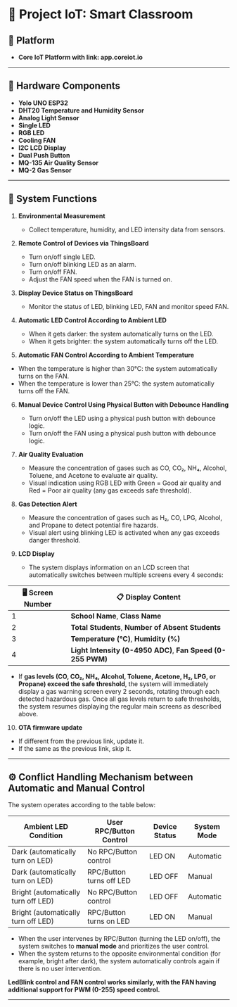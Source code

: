 # 🚀 Project IoT: Smart Classroom

## 🔧 Platform 
- **Core IoT Platform with link: app.coreiot.io**
---

## 📡 Hardware Components
- **Yolo UNO ESP32**
- **DHT20 Temperature and Humidity Sensor**
- **Analog Light Sensor**
- **Single LED**
- **RGB LED**
- **Cooling FAN**
- **I2C LCD Display**
- **Dual Push Button**
- **MQ-135 Air Quality Sensor**
- **MQ-2 Gas Sensor**
---

## 🎯 System Functions

1. **Environmental Measurement**
   - Collect temperature, humidity, and LED intensity data from sensors.

2. **Remote Control of Devices via ThingsBoard**
   - Turn on/off single LED.
   - Turn on/off blinking LED as an alarm.
   - Turn on/off FAN.
   - Adjust the FAN speed when the FAN is turned on.

3. **Display Device Status on ThingsBoard**
   - Monitor the status of LED, blinking LED, FAN and monitor speed FAN.

4. **Automatic LED Control According to Ambient LED**
   - When it gets darker: the system automatically turns on the LED.
   - When it gets brighter: the system automatically turns off the LED.

5.  **Automatic FAN Control According to Ambient Temperature**  
   - When the temperature is higher than 30°C: the system automatically turns on the FAN.  
   - When the temperature is lower than 25°C: the system automatically turns off the FAN.

6. **Manual Device Control Using Physical Button with Debounce Handling**
   - Turn on/off the LED using a physical push button with debounce logic.
   - Turn on/off the FAN using a physical push button with debounce logic.

7. **Air Quality Evaluation**
   - Measure the concentration of gases such as CO, CO₂, NH₄, Alcohol, Toluene, and Acetone to evaluate air quality.
   - Visual indication using RGB LED with Green = Good air quality and Red = Poor air quality (any gas exceeds safe threshold).

8. **Gas Detection Alert**
   - Measure the concentration of gases such as H₂, CO, LPG, Alcohol, and Propane to detect potential fire hazards.
   - Visual alert using blinking LED is activated when any gas exceeds danger threshold.

9. **LCD Display**
   - The system displays information on an LCD screen that automatically switches between multiple screens every 4 seconds:

| 🖥️ Screen Number | 📋 Display Content                            |
|-------------------|-----------------------------------------------|
| 1                 | **School Name**, **Class Name**                |
| 2                 | **Total Students**, **Number of Absent Students** |
| 3                 | **Temperature (°C)**, **Humidity (%)**         |
| 4                 | **Light Intensity (0-4950 ADC)**, **Fan Speed (0-255 PWM)**  |

   - If **gas levels (CO, CO₂, NH₄, Alcohol, Toluene, Acetone, H₂, LPG, or Propane) exceed the safe threshold**, the system will immediately display a gas warning screen every 2 seconds, rotating through each detected hazardous gas. Once all gas levels return to safe thresholds, the system resumes displaying the regular main screens as described above.

10. **OTA firmware update**
   - If different from the previous link, update it.
   - If the same as the previous link, skip it.
---

## ⚙️ Conflict Handling Mechanism between Automatic and Manual Control

The system operates according to the table below:

| **Ambient LED Condition**        | **User RPC/Button Control**          | **Device Status**     | **System Mode**    |
|-----------------------------------|-------------------------------|----------------------|--------------------|
| Dark (automatically turn on LED) | No RPC/Button control               | LED ON             | Automatic          |
| Dark (automatically turn on LED) | RPC/Button turns off LED           | LED OFF            | Manual             |
| Bright (automatically turn off LED) | No RPC/Button control             | LED OFF            | Automatic          |
| Bright (automatically turn off LED) | RPC/Button turns on LED          | LED ON             | Manual             |

- When the user intervenes by RPC/Button (turning the LED on/off), the system switches to **manual mode** and prioritizes the user control.
- When the system returns to the opposite environmental condition (for example, bright after dark), the system automatically controls again if there is no user intervention.

**LedBlink control and FAN control works similarly, with the FAN having additional support for PWM (0-255) speed control.**

---